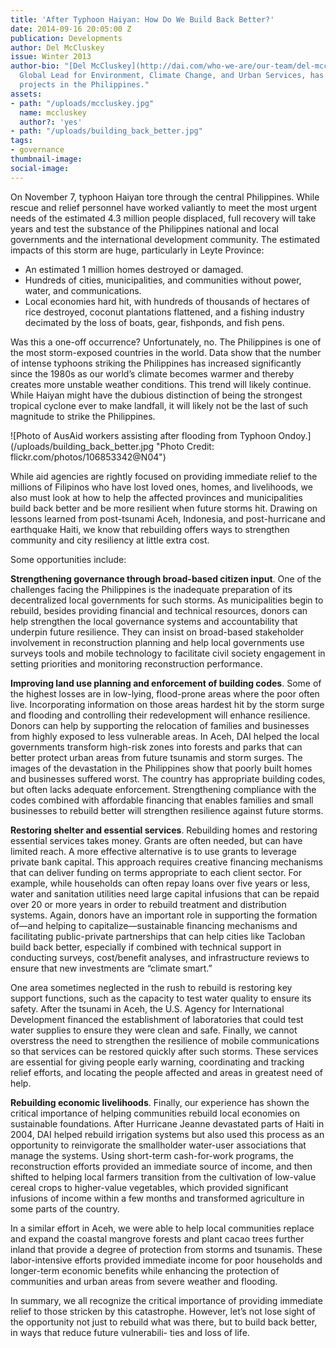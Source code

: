 ```yaml
---
title: 'After Typhoon Haiyan: How Do We Build Back Better?'
date: 2014-09-16 20:05:00 Z
publication: Developments
author: Del McCluskey
issue: Winter 2013
author-bio: "[Del McCluskey](http://dai.com/who-we-are/our-team/del-mccluskey), DAI’s
  Global Lead for Environment, Climate Change, and Urban Services, has managed numerous
  projects in the Philippines."
assets:
- path: "/uploads/mccluskey.jpg"
  name: mccluskey
  author?: 'yes'
- path: "/uploads/building_back_better.jpg"
tags:
- governance
thumbnail-image:
social-image:
---
```


<p>On November 7, typhoon Haiyan tore through the central Philippines. While rescue and relief personnel have worked valiantly to meet the most urgent needs of the estimated 4.3 million people displaced, full recovery will take years and test the substance of the Philippines national and local governments and the international development community. The estimated impacts of this storm are huge, particularly in Leyte Province:</p>



<ul>
  <li>An estimated 1 million homes destroyed or damaged.</li>
  <li>Hundreds of cities, municipalities, and communities without power, water, and communications.</li>
  <li>Local economies hard hit, with hundreds of thousands of hectares of rice destroyed, coconut plantations flattened, and a fishing industry decimated by the loss of boats, gear, fishponds, and fish pens.</li>
</ul>
<p>Was this a one-off occurrence? Unfortunately, no. The Philippines is one of the most storm-exposed countries in the world. Data show that the number of intense typhoons striking the Philippines has increased significantly since the 1980s as our world’s climate becomes warmer and thereby creates more unstable weather conditions. This trend will likely continue. While Haiyan might have the dubious distinction of being the strongest tropical cyclone ever to make landfall, it will likely not be the last of such magnitude to strike the Philippines.</p>
![Photo of AusAid workers assisting after flooding from Typhoon Ondoy.](/uploads/building_back_better.jpg "Photo Credit: flickr.com/photos/106853342@N04") 
<p>While aid agencies are rightly focused on providing immediate relief to the millions of Filipinos who have lost loved ones, homes, and livelihoods, we also must look at how to help the affected provinces and municipalities build back better and be more resilient when future storms hit. Drawing on lessons learned from post-tsunami Aceh, Indonesia, and post-hurricane and earthquake Haiti, we know that rebuilding offers ways to strengthen community and city resiliency at little extra cost.</p>
<p>Some opportunities include:</p>
<p><strong>Strengthening governance through broad-based citizen input</strong>. One of the challenges facing the Philippines is the inadequate preparation of its decentralized local governments for such storms. As municipalities begin to rebuild, besides providing financial and technical resources, donors can help strengthen the local governance systems and accountability that underpin future resilience. They can insist on broad-based stakeholder involvement in reconstruction planning and help local governments use surveys tools and mobile technology to facilitate civil society engagement in setting priorities and monitoring reconstruction performance.</p>
<p><strong>Improving land use planning and enforcement of building codes</strong>. Some of the highest losses are in low-lying, flood-prone areas where the poor often live. Incorporating information on those areas hardest hit by the storm surge and flooding and controlling their redevelopment will enhance resilience. Donors can help by supporting the relocation of families and businesses from highly exposed to less vulnerable areas. In Aceh, DAI helped the local governments transform high-risk zones into forests and parks that can better protect urban areas from future tsunamis and storm surges. The images of the devastation in the Philippines show that poorly built homes and businesses suffered worst. The country has appropriate building codes, but often lacks adequate enforcement. Strengthening compliance with the codes combined with affordable financing that enables families and small businesses to rebuild better will strengthen resilience against future storms.</p>
<p><strong>Restoring shelter and essential services</strong>. Rebuilding homes and restoring essential services takes money. Grants are often needed, but can have limited reach. A more effective alternative is to use grants to leverage private bank capital. This approach requires creative financing mechanisms that can deliver funding on terms appropriate to each client sector. For example, while households can often repay loans over five years or less, water and sanitation utilities need large capital infusions that can be repaid over 20 or more years in order to rebuild treatment and distribution systems. Again, donors have an important role in supporting the formation of—and helping to capitalize—sustainable financing mechanisms and facilitating public-private partnerships that can help cities like Tacloban build back better, especially if combined with technical support in conducting surveys, cost/benefit analyses, and infrastructure reviews to ensure that new investments are “climate smart.”</p>
<p>One area sometimes neglected in the rush to rebuild is restoring key support functions, such as the capacity to test water quality to ensure its safety. After the tsunami in Aceh, the U.S. Agency for International Development financed the establishment of laboratories that could test water supplies to ensure they were clean and safe. Finally, we cannot overstress the need to strengthen the resilience of mobile communications so that services can be restored quickly after such storms. These services are essential for giving people early warning, coordinating and tracking relief efforts, and locating the people affected and areas in greatest need of help.</p>
<p><strong>Rebuilding economic livelihoods</strong>. Finally, our experience has shown the critical importance of helping communities rebuild local economies on sustainable foundations. After Hurricane Jeanne devastated parts of Haiti in 2004, DAI helped rebuild irrigation systems but also used this process as an opportunity to reinvigorate the smallholder water-user associations that manage the systems. Using short-term cash-for-work programs, the reconstruction efforts provided an immediate source of income, and then shifted to helping local farmers transition from the cultivation of low-value cereal crops to higher-value vegetables, which provided significant infusions of income within a few months and transformed agriculture in some parts of the country.</p>
<p>In a similar effort in Aceh, we were able to help local communities replace and expand the coastal mangrove forests and plant cacao trees further inland that provide a degree of protection from storms and tsunamis. These labor-intensive efforts provided immediate income for poor households and longer-term economic benefits while enhancing the protection of communities and urban areas from severe weather and flooding.</p>
<p>In summary, we all recognize the critical importance of providing immediate relief to those stricken by this catastrophe. However, let’s not lose sight of the opportunity not just to rebuild what was there, but to build back better, in ways that reduce future vulnerabili- ties and loss of life.</p>
